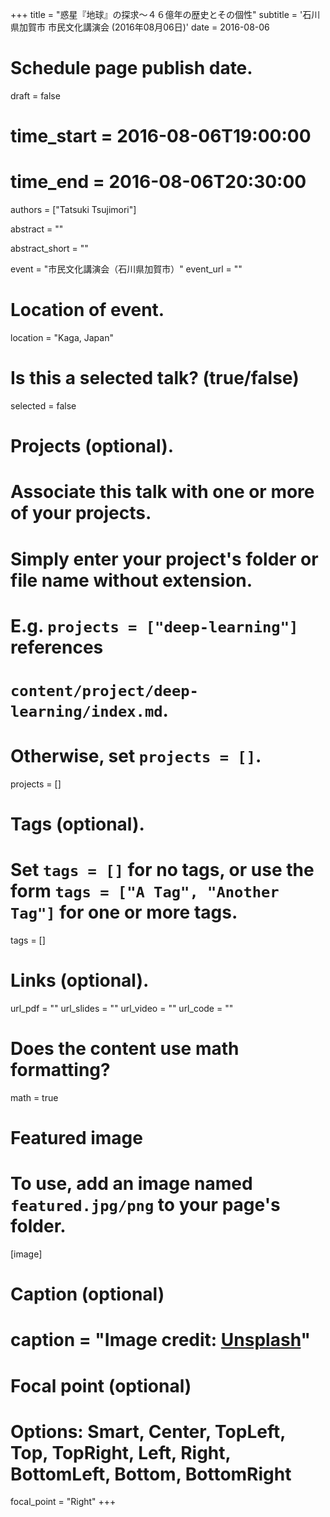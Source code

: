 +++
title = "惑星『地球』の探求～４６億年の歴史とその個性"
subtitle = '石川県加賀市 市民文化講演会 (2016年08月06日)'
date = 2016-08-06

# Schedule page publish date.
draft = false

# time_start = 2016-08-06T19:00:00
# time_end = 2016-08-06T20:30:00
 

authors = ["Tatsuki Tsujimori"]

abstract = ""

abstract_short = ""

event = "市民文化講演会（石川県加賀市）"
event_url = ""

# Location of event.
location = "Kaga, Japan"

# Is this a selected talk? (true/false)
selected = false

# Projects (optional).
#   Associate this talk with one or more of your projects.
#   Simply enter your project's folder or file name without extension.
#   E.g. `projects = ["deep-learning"]` references 
#   `content/project/deep-learning/index.md`.
#   Otherwise, set `projects = []`.
projects = []

# Tags (optional).
#   Set `tags = []` for no tags, or use the form `tags = ["A Tag", "Another Tag"]` for one or more tags.
tags = []

# Links (optional).
url_pdf = ""
url_slides = ""
url_video = ""
url_code = ""

# Does the content use math formatting?
math = true

# Featured image
# To use, add an image named `featured.jpg/png` to your page's folder. 
[image]
  # Caption (optional)
#  caption = "Image credit: [**Unsplash**](https://unsplash.com/photos/bzdhc5b3Bxs)"

  # Focal point (optional)
  # Options: Smart, Center, TopLeft, Top, TopRight, Left, Right, BottomLeft, Bottom, BottomRight
  focal_point = "Right"
+++
